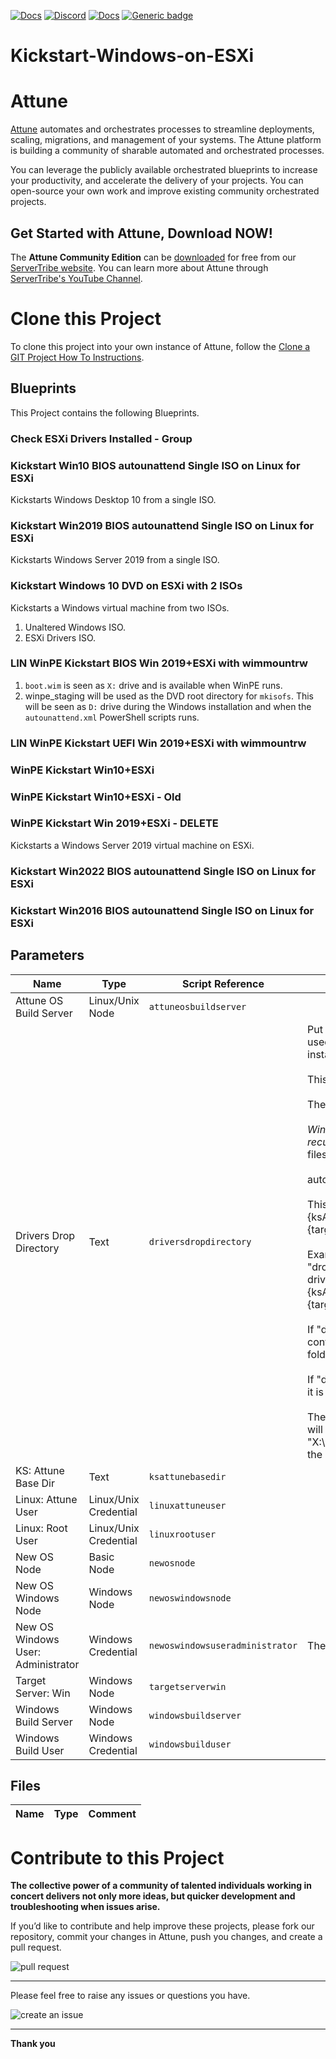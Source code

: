 



[![Docs](https://img.shields.io/badge/docs-latest-brightgreen.svg)](http://doc.servertribe.com)
[![Discord](https://img.shields.io/discord/844971127703994369)](http://discord.servertribe.com)
[![Docs](https://img.shields.io/badge/videos-watch-brightgreen.svg)](https://www.youtube.com/@servertribe)
[![Generic badge](https://img.shields.io/badge/download-latest-brightgreen.svg)](https://www.servertribe.com/community-edition/)

# Kickstart-Windows-on-ESXi






# Attune

[Attune](https://www.servertribe.com/)
automates and orchestrates processes to streamline deployments, scaling,
migrations, and management of your systems. The Attune platform is building a
community of sharable automated and orchestrated processes.

You can leverage the publicly available orchestrated blueprints to increase
your productivity, and accelerate the delivery of your projects. You can
open-source your own work and improve existing community orchestrated projects.

## Get Started with Attune, Download NOW!

The **Attune Community Edition** can be
[downloaded](https://www.servertribe.com/comunity-edition/)
for free from our
[ServerTribe website](https://www.servertribe.com/comunity-edition/).
You can learn more about Attune through
[ServerTribe's YouTube Channel](https://www.youtube.com/@servertribe).







# Clone this Project

To clone this project into your own instance of Attune, follow the
[Clone a GIT Project How To Instructions](https://servertribe-attune.readthedocs.io/en/latest/howto/design_workspace/clone_project.html).




## Blueprints

This Project contains the following Blueprints.



### Check ESXi Drivers Installed - Group


### Kickstart Win10 BIOS autounattend Single ISO on Linux for ESXi

Kickstarts Windows Desktop 10 from a single ISO.

### Kickstart Win2019 BIOS autounattend Single ISO on Linux for ESXi

Kickstarts Windows Server 2019 from a single ISO.

### Kickstart Windows 10 DVD on ESXi with 2 ISOs

Kickstarts a Windows virtual machine from two ISOs.
1. Unaltered Windows ISO.
2. ESXi Drivers ISO.

### LIN WinPE Kickstart BIOS Win 2019+ESXi with wimmountrw

1. `boot.wim` is seen as `X:` drive and is available when WinPE runs.
2.  winpe_staging will be used as the DVD root directory for `mkisofs`. This will be seen as `D:` drive during the Windows installation and when the `autounattend.xml` PowerShell scripts runs. 

### LIN WinPE Kickstart UEFI Win 2019+ESXi with wimmountrw


### WinPE Kickstart Win10+ESXi


### WinPE Kickstart Win10+ESXi - Old


### WinPE Kickstart Win 2019+ESXi - DELETE

Kickstarts a Windows Server 2019 virtual machine on ESXi.

### Kickstart Win2022 BIOS autounattend Single ISO on Linux for ESXi


### Kickstart Win2016 BIOS autounattend Single ISO on Linux for ESXi





## Parameters


| Name | Type | Script Reference | Comment |
| ---- | ---- | ---------------- | ------- |
| Attune OS Build Server | Linux/Unix Node | `attuneosbuildserver` |  |
| Drivers Drop Directory | Text | `driversdropdirectory` | Put any extra drivers you want used by WinPE and the Windows installer here.<br><br>This can contain subfolders.<br><br>These are the "*.inf" files.<br><br>WinPE's startnet.cmd will recursively search for the "*.inf" files to install.<br><br>autounattend.xml will do the same.<br><br>This folder path relative to "{ksAttuneBaseDir}/build-{targetServer.fqn}".<br><br>Example: Setting this as "drop_in_drivers" will mean the drivers drop in directory will be at "{ksAttuneBaseDir}/build-{targetServer.fqn}/drop_in_drivers".<br><br>If "drop_in_drivers" exists, it's contents will be copied to "Drivers" folder.<br><br>If "drop_in_drivers" does not exist, it is ignored.<br><br>The contents of the Drivers folder will eventually seen at "X:\attune_drivers" by WinPE and the Windows installer. |
| KS: Attune Base Dir | Text | `ksattunebasedir` |  |
| Linux: Attune User | Linux/Unix Credential | `linuxattuneuser` |  |
| Linux: Root User | Linux/Unix Credential | `linuxrootuser` |  |
| New OS Node | Basic Node | `newosnode` |  |
| New OS Windows Node | Windows Node | `newoswindowsnode` |  |
| New OS Windows User: Administrator | Windows Credential | `newoswindowsuseradministrator` | The windows administrator user |
| Target Server: Win | Windows Node | `targetserverwin` |  |
| Windows Build Server | Windows Node | `windowsbuildserver` |  |
| Windows Build User | Windows Credential | `windowsbuilduser` |  |




## Files

| Name | Type | Comment |
| ---- | ---- | ------- |






# Contribute to this Project

**The collective power of a community of talented individuals working in
concert delivers not only more ideas, but quicker development and
troubleshooting when issues arise.**

If you’d like to contribute and help improve these projects, please fork our
repository, commit your changes in Attune, push you changes, and create a
pull request.

<img src="https://www.servertribe.com/wp-content/uploads/2023/02/Attune-pull-request-01.png" alt="pull request"/>

---

Please feel free to raise any issues or questions you have.

<img src="https://www.servertribe.com/wp-content/uploads/2023/02/Attune-get-help-02.png" alt="create an issue"/>


---

**Thank you**
